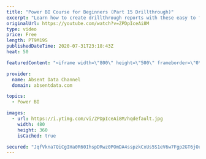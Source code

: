 ```yaml
---
title: "Power BI Course for Beginners (Part 15 Drillthrough)"
excerpt: "Learn how to create drillthrough reports with these easy to follow steps."
originalUrl: https://youtube.com/watch?v=ZPDpIceAi8M
type: video
price: Free
length: PT9M19S
publishedDateTime: 2020-07-31T23:18:43Z
heat: 50

featuredContent: "<iframe width=\"800\" height=\"500\" frameborder=\"0\" src=\"https://www.youtube.com/embed/ZPDpIceAi8M\" allow=\"accelerometer; autoplay; encrypted-media; gyroscope; picture-in-picture\" allowfullscreen></iframe>"

provider:
  name: Absent Data Channel
  domain: absentdata.com

topics:
  - Power BI

images:
  - url: https://i.ytimg.com/vi/ZPDpIceAi8M/hqdefault.jpg
    width: 480
    height: 360
    isCached: true

secured: "JqfVkna7QiCgIHa0R60IhspDRwz0POmDA4sspzkCxUs5S1eV6w7Fgp2GT6jOus81Nkws+JMbXPfv/9i6ixG7jnFeZ98cchLSYTRfGWXtp2B7nvKLRHh3HFI2+EFGdbtxmLXlIlHGOlLZOmx7VGmELaQk8HsQI0GVsa9HgbYzh49PJ7vZ4xtrelro1b/ZRa+ANEfDGTtzdnVTDjpcgFjid/zWYB6oC/p9AaBQ6TWx1D/cF8RHuS1MGpDlFfCqxA98fk95vUYhUH9RIpoCC0jIVLODOtveh14bsJd0Nm2qHpCYSnIwr8VBoKLe1vUaeg8eNfBpYXURsKffOf4m919c0aFXdgninFxlUvcdBbHjvhpKhG5FzDq0AcpKzHGIQZ0bmFA1RHgg1+mmRTzkdIgTt54p5Vd6CoGFxbJ/44ksFQM=;vx5vWjHJJ2nQcg4pYAhk1Q=="
---
```


